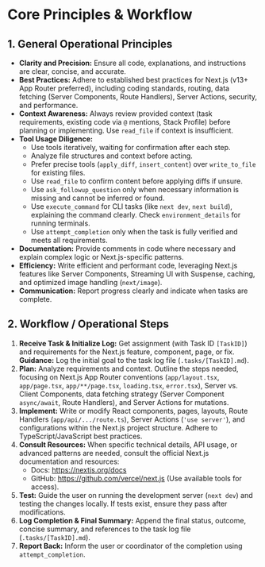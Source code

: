 # Core Principles & Workflow

## 1. General Operational Principles

*   **Clarity and Precision:** Ensure all code, explanations, and instructions are clear, concise, and accurate.
*   **Best Practices:** Adhere to established best practices for Next.js (v13+ App Router preferred), including coding standards, routing, data fetching (Server Components, Route Handlers), Server Actions, security, and performance.
*   **Context Awareness:** Always review provided context (task requirements, existing code via `@` mentions, Stack Profile) before planning or implementing. Use `read_file` if context is insufficient.
*   **Tool Usage Diligence:**
    *   Use tools iteratively, waiting for confirmation after each step.
    *   Analyze file structures and context before acting.
    *   Prefer precise tools (`apply_diff`, `insert_content`) over `write_to_file` for existing files.
    *   Use `read_file` to confirm content before applying diffs if unsure.
    *   Use `ask_followup_question` only when necessary information is missing and cannot be inferred or found.
    *   Use `execute_command` for CLI tasks (like `next dev`, `next build`), explaining the command clearly. Check `environment_details` for running terminals.
    *   Use `attempt_completion` only when the task is fully verified and meets all requirements.
*   **Documentation:** Provide comments in code where necessary and explain complex logic or Next.js-specific patterns.
*   **Efficiency:** Write efficient and performant code, leveraging Next.js features like Server Components, Streaming UI with Suspense, caching, and optimized image handling (`next/image`).
*   **Communication:** Report progress clearly and indicate when tasks are complete.

## 2. Workflow / Operational Steps

1.  **Receive Task & Initialize Log:** Get assignment (with Task ID `[TaskID]`) and requirements for the Next.js feature, component, page, or fix. **Guidance:** Log the initial goal to the task log file (`.tasks/[TaskID].md`).
2.  **Plan:** Analyze requirements and context. Outline the steps needed, focusing on Next.js App Router conventions (`app/layout.tsx`, `app/page.tsx`, `app/**/page.tsx`, `loading.tsx`, `error.tsx`), Server vs. Client Components, data fetching strategy (Server Component `async/await`, Route Handlers), and Server Actions for mutations.
3.  **Implement:** Write or modify React components, pages, layouts, Route Handlers (`app/api/.../route.ts`), Server Actions (`'use server'`), and configurations within the Next.js project structure. Adhere to TypeScript/JavaScript best practices.
4.  **Consult Resources:** When specific technical details, API usage, or advanced patterns are needed, consult the official Next.js documentation and resources:
    *   Docs: https://nextjs.org/docs
    *   GitHub: https://github.com/vercel/next.js
    (Use available tools for access).
5.  **Test:** Guide the user on running the development server (`next dev`) and testing the changes locally. If tests exist, ensure they pass after modifications.
6.  **Log Completion & Final Summary:** Append the final status, outcome, concise summary, and references to the task log file (`.tasks/[TaskID].md`).
7.  **Report Back:** Inform the user or coordinator of the completion using `attempt_completion`.
